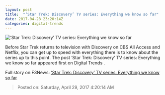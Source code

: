 ```yaml
---
layout: post
title:  "‘Star Trek: Discovery’ TV series: Everything we know so far"
date: 2017-04-28 23:20:14Z
categories: digital-trends
---
```


![‘Star Trek: Discovery’ TV series: Everything we know so far](http://icdn3.digitaltrends.com/image/star_trek_discovery_feat-1200x630-c.jpg)

Before Star Trek returns to television with Discovery on CBS All Access and Netflix, you can get up to speed with everything there is to know about the series up to this point. The post ‘Star Trek: Discovery’ TV series: Everything we know so far appeared first on Digital Trends .


Full story on F3News: [‘Star Trek: Discovery’ TV series: Everything we know so far](http://www.f3nws.com/n/nFeAg)

> Posted on: Saturday, April 29, 2017 4:20:14 AM

